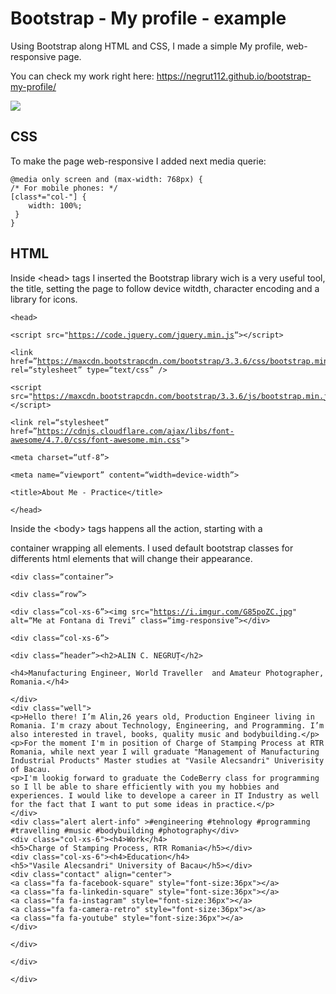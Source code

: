 # Bootstrap - My profile - example

<p>Using Bootstrap along HTML and CSS, I made a simple My profile, web-responsive page.<br>
    
You can check my work right here: <a href="https://negrut112.github.io/bootstrap-my-profile/">https://negrut112.github.io/bootstrap-my-profile/</a><br>
    
<img src="https://i.imgur.com/ttQw0Wh.jpg">

## CSS

<p>To make the page web-responsive I added next media querie:</p>
<pre><code>@media only screen and (max-width: 768px) {
/* For mobile phones: */
[class*=&quot;col-&quot;] {
    width: 100%;
 }
}
</code></pre>


## HTML

<p>Inside &lt;head&gt; tags I inserted the Bootstrap library wich is a very useful tool, the title, setting the page to follow device witdth, character encoding and a library for icons.</p>

<pre><code>&lt;head&gt;<br>
&lt;script src=&quot;<a href="https://code.jquery.com/jquery.min.js">https://code.jquery.com/jquery.min.js</a>“&gt;&lt;/script&gt;<br>
&lt;link href=”<a href="https://maxcdn.bootstrapcdn.com/bootstrap/3.3.6/css/bootstrap.min.css">https://maxcdn.bootstrapcdn.com/bootstrap/3.3.6/css/bootstrap.min.css</a>&quot; rel=“stylesheet” type=“text/css” /&gt;<br>
&lt;script src=&quot;<a href="https://maxcdn.bootstrapcdn.com/bootstrap/3.3.6/js/bootstrap.min.js">https://maxcdn.bootstrapcdn.com/bootstrap/3.3.6/js/bootstrap.min.js</a>“&gt;&lt;/script&gt;<br>
&lt;link rel=“stylesheet” href=”<a href="https://cdnjs.cloudflare.com/ajax/libs/font-awesome/4.7.0/css/font-awesome.min.css">https://cdnjs.cloudflare.com/ajax/libs/font-awesome/4.7.0/css/font-awesome.min.css</a>&quot;&gt;<br>
&lt;meta charset=“utf-8”&gt;<br>
&lt;meta name=“viewport” content=“width=device-width”&gt;<br>
&lt;title&gt;About Me - Practice&lt;/title&gt;<br>
&lt;/head&gt;</code></pre>

<p>Inside the &lt;body&gt; tags happens all the action, starting with a <div> container wrapping all elements. I used default bootstrap classes for differents html elements that will change their appearance.</p>

<pre><code>&lt;div class=“container”&gt;<br>
&lt;div class=“row”&gt;<br>
&lt;div class=“col-xs-6”&gt;&lt;img src=&quot;<a href="https://i.imgur.com/G85poZC.jpg">https://i.imgur.com/G85poZC.jpg</a>&quot; alt=“Me at Fontana di Trevi” class=“img-responsive”&gt;&lt;/div&gt;<br>
&lt;div class=“col-xs-6”&gt;<br>
&lt;div class=“header”&gt;&lt;h2&gt;ALIN C. NEGRUȚ&lt;/h2&gt;<br>
&lt;h4&gt;Manufacturing Engineer, World Traveller  and Amateur Photographer, Romania.&lt;/h4&gt;<br>
&lt;/div&gt;
&lt;div class=&quot;well&quot;&gt; 
&lt;p&gt;Hello there! I’m Alin,26 years old, Production Engineer living in Romania. I'm crazy about Technology, Engineering, and Programming. I’m also interested in travel, books, quality music and bodybuilding.&lt;/p&gt;
&lt;p&gt;For the moment I'm in position of Charge of Stamping Process at RTR Romania, while next year I will graduate &quot;Management of Manufacturing Industrial Products&quot; Master studies at &quot;Vasile Alecsandri&quot; Univerisity of Bacau.
&lt;p&gt;I'm lookig forward to graduate the CodeBerry class for programming so I ll be able to share efficiently with you my hobbies and experiences. I would like to develope a career in IT Industry as well for the fact that I want to put some ideas in practice.&lt;/p&gt;
&lt;/div&gt;
&lt;div class=&quot;alert alert-info&quot; &gt;#engineering #tehnology #programming #travelling #music #bodybuilding #photography&lt;/div&gt;
&lt;div class=&quot;col-xs-6&quot;&gt;&lt;h4&gt;Work&lt;/h4&gt;
&lt;h5&gt;Charge of Stamping Process, RTR Romania&lt;/h5&gt;&lt;/div&gt;
&lt;div class=&quot;col-xs-6&quot;&gt;&lt;h4&gt;Education&lt;/h4&gt;
&lt;h5&gt;&quot;Vasile Alecsandri&quot; University of Bacau&lt;/h5&gt;&lt;/div&gt;
&lt;div class=&quot;contact&quot; align=&quot;center&quot;&gt;
&lt;a class=&quot;fa fa-facebook-square&quot; style=&quot;font-size:36px&quot;&gt;&lt;/a&gt;
&lt;a class=&quot;fa fa-linkedin-square&quot; style=&quot;font-size:36px&quot;&gt;&lt;/a&gt;
&lt;a class=&quot;fa fa-instagram&quot; style=&quot;font-size:36px&quot;&gt;&lt;/a&gt;
&lt;a class=&quot;fa fa-camera-retro&quot; style=&quot;font-size:36px&quot;&gt;&lt;/a&gt;
&lt;a class=&quot;fa fa-youtube&quot; style=&quot;font-size:36px&quot;&gt;&lt;/a&gt;
&lt;/div&gt;
<p>&lt;/div&gt;<br>
&lt;/div&gt;<br>
&lt;/div&gt;</code></pre>
